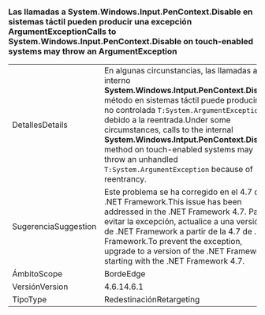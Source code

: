### <a name="calls-to-systemwindowsinputpencontextdisable-on-touch-enabled-systems-may-throw-an-argumentexception"></a><span data-ttu-id="3ecf9-101">Las llamadas a System.Windows.Input.PenContext.Disable en sistemas táctil pueden producir una excepción ArgumentException</span><span class="sxs-lookup"><span data-stu-id="3ecf9-101">Calls to System.Windows.Input.PenContext.Disable on touch-enabled systems may throw an ArgumentException</span></span>

|   |   |
|---|---|
|<span data-ttu-id="3ecf9-102">Detalles</span><span class="sxs-lookup"><span data-stu-id="3ecf9-102">Details</span></span>|<span data-ttu-id="3ecf9-103">En algunas circunstancias, las llamadas a interno <strong>System.Windows.Intput.PenContext.Disable</strong> método en sistemas táctil puede producir una no controlada <code>T:System.ArgumentException</code> debido a la reentrada.</span><span class="sxs-lookup"><span data-stu-id="3ecf9-103">Under some circumstances, calls to the internal <strong>System.Windows.Intput.PenContext.Disable</strong> method on touch-enabled systems may throw an unhandled <code>T:System.ArgumentException</code> because of reentrancy.</span></span>|
|<span data-ttu-id="3ecf9-104">Sugerencia</span><span class="sxs-lookup"><span data-stu-id="3ecf9-104">Suggestion</span></span>|<span data-ttu-id="3ecf9-105">Este problema se ha corregido en el 4.7 de .NET Framework.</span><span class="sxs-lookup"><span data-stu-id="3ecf9-105">This issue has been addressed in the .NET Framework 4.7.</span></span> <span data-ttu-id="3ecf9-106">Para evitar la excepción, actualice a una versión de .NET Framework a partir de la 4.7 de .NET Framework.</span><span class="sxs-lookup"><span data-stu-id="3ecf9-106">To prevent the exception, upgrade to a version of the .NET Framework starting with the .NET Framework 4.7.</span></span>|
|<span data-ttu-id="3ecf9-107">Ámbito</span><span class="sxs-lookup"><span data-stu-id="3ecf9-107">Scope</span></span>|<span data-ttu-id="3ecf9-108">Borde</span><span class="sxs-lookup"><span data-stu-id="3ecf9-108">Edge</span></span>|
|<span data-ttu-id="3ecf9-109">Versión</span><span class="sxs-lookup"><span data-stu-id="3ecf9-109">Version</span></span>|<span data-ttu-id="3ecf9-110">4.6.1</span><span class="sxs-lookup"><span data-stu-id="3ecf9-110">4.6.1</span></span>|
|<span data-ttu-id="3ecf9-111">Tipo</span><span class="sxs-lookup"><span data-stu-id="3ecf9-111">Type</span></span>|<span data-ttu-id="3ecf9-112">Redestinación</span><span class="sxs-lookup"><span data-stu-id="3ecf9-112">Retargeting</span></span>|

